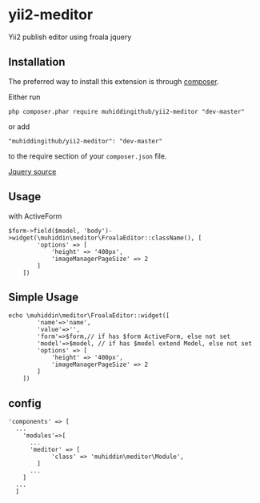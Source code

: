 # yii2-meditor
Yii2 publish editor using froala jquery  

Installation
------------

The preferred way to install this extension is through [composer](http://getcomposer.org/download/).

Either run

```
php composer.phar require muhiddingithub/yii2-meditor "dev-master"
```

or add

```
"muhiddingithub/yii2-meditor": "dev-master"
```

to the require section of your `composer.json` file.

[Jquery source](https://www.froala.com/wysiwyg-editor)

Usage
-----
with ActiveForm

```
$form->field($model, 'body')->widget(\muhiddin\meditor\FroalaEditor::className(), [
        'options' => [
            'height' => '400px',
            'imageManagerPageSize' => 2
        ]
    ])
```
Simple Usage
-----

```
echo \muhiddin\meditor\FroalaEditor::widget([
        'name'=>'name',
        'value'=>'',
        'form'=>$form,// if has $form ActiveForm, else not set
        'model'=>$model, // if has $model extend Model, else not set
        'options' => [
            'height' => '400px',
            'imageManagerPageSize' => 2
        ]
    ])
```
config
-----
```
'components' => [
  ...
    'modules'=>[
      ...
      'meditor' => [
            'class' => 'muhiddin\meditor\Module',
        ]
      ...
    ]
  ...
  ]
```
